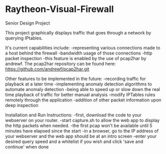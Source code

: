 # Raytheon-Visual-Firewall
Senior Design Project

This project graphically displays traffic that goes through a network by querying IPtables.

It's current capabilities include:
  -representing various connections made to a host behind the firewall
  -bandwidth usage of those connections
  -http packet inspection
    -this feature is enabled by the use of pcap2har by andrewf. The pcap2har repository can be found here: https://github.com/andrewf/pcap2har.git
    
Other features to be implemented in the future:
  -recording traffic for playback at a later time
  -implementing anomaly detection algorithms to automate anomaly detection
  -being able to speed up or slow down the real time playback of traffic for better manual analysis
  -modify IPTables rules remotely through the application
  -addition of other packet information upon deep inspection
  
Installation and Run Instructions:
  -first, download the code to your webserver on your router.
  -start capture.sh to allow the web app to display the http packets when needed.
    -the first pcap won't be available until 5 minutes have elapsed since the start
  -in a browser, go to the IP address of your webserver and the web app should be at an intro screen
  -enter your desired query speed and a whitelist if you wish and click 'save and continue' when done
